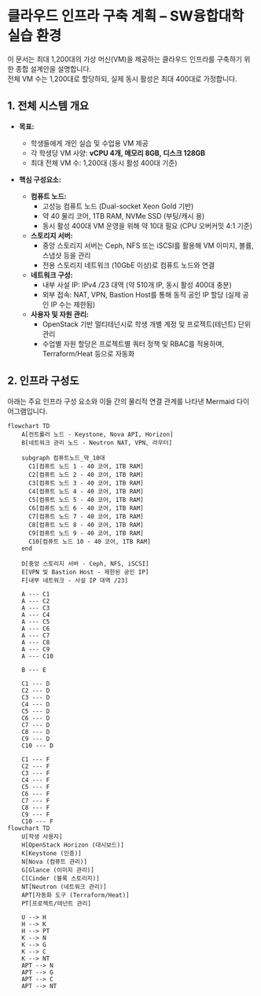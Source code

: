 # 클라우드 인프라 구축 계획 – SW융합대학 실습 환경

이 문서는 최대 1,200대의 가상 머신(VM)을 제공하는 클라우드 인프라를 구축하기 위한 종합 설계안을 설명합니다.  
전체 VM 수는 1,200대로 할당하되, 실제 동시 활성은 최대 400대로 가정합니다.

## 1. 전체 시스템 개요

- **목표:**  
  - 학생들에게 개인 실습 및 수업용 VM 제공  
  - 각 학생당 VM 사양: **vCPU 4개, 메모리 8GB, 디스크 128GB**  
  - 최대 전체 VM 수: 1,200대 (동시 활성 400대 기준)

- **핵심 구성요소:**  
  - **컴퓨트 노드:**  
    - 고성능 컴퓨트 노드 (Dual-socket Xeon Gold 기반)  
    - 약 40 물리 코어, 1TB RAM, NVMe SSD (부팅/캐시 용)  
    - 동시 활성 400대 VM 운영을 위해 약 10대 필요 (CPU 오버커밋 4:1 기준)
  - **스토리지 서버:**  
    - 중앙 스토리지 서버는 Ceph, NFS 또는 iSCSI를 활용해 VM 이미지, 볼륨, 스냅샷 등을 관리  
    - 전용 스토리지 네트워크 (10GbE 이상)로 컴퓨트 노드와 연결
  - **네트워크 구성:**  
    - 내부 사설 IP: IPv4 /23 대역 (약 510개 IP, 동시 활성 400대 충분)  
    - 외부 접속: NAT, VPN, Bastion Host를 통해 동적 공인 IP 할당 (실제 공인 IP 수는 제한됨)
  - **사용자 및 자원 관리:**  
    - OpenStack 기반 멀티테넌시로 학생 개별 계정 및 프로젝트(테넌트) 단위 관리  
    - 수업별 자원 할당은 프로젝트별 쿼터 정책 및 RBAC를 적용하며, Terraform/Heat 등으로 자동화

## 2. 인프라 구성도

아래는 주요 인프라 구성 요소와 이들 간의 물리적 연결 관계를 나타낸 Mermaid 다이어그램입니다.

```mermaid
flowchart TD
    A[컨트롤러 노드 - Keystone, Nova API, Horizon]
    B[네트워크 관리 노드 - Neutron NAT, VPN, 라우터]
    
    subgraph 컴퓨트노드_약_10대
      C1[컴퓨트 노드 1 - 40 코어, 1TB RAM]
      C2[컴퓨트 노드 2 - 40 코어, 1TB RAM]
      C3[컴퓨트 노드 3 - 40 코어, 1TB RAM]
      C4[컴퓨트 노드 4 - 40 코어, 1TB RAM]
      C5[컴퓨트 노드 5 - 40 코어, 1TB RAM]
      C6[컴퓨트 노드 6 - 40 코어, 1TB RAM]
      C7[컴퓨트 노드 7 - 40 코어, 1TB RAM]
      C8[컴퓨트 노드 8 - 40 코어, 1TB RAM]
      C9[컴퓨트 노드 9 - 40 코어, 1TB RAM]
      C10[컴퓨트 노드 10 - 40 코어, 1TB RAM]
    end

    D[중앙 스토리지 서버 - Ceph, NFS, iSCSI]
    E[VPN 및 Bastion Host - 제한된 공인 IP]
    F[내부 네트워크 - 사설 IP 대역 /23]
    
    A --- C1
    A --- C2
    A --- C3
    A --- C4
    A --- C5
    A --- C6
    A --- C7
    A --- C8
    A --- C9
    A --- C10

    B --- E
    
    C1 --- D
    C2 --- D
    C3 --- D
    C4 --- D
    C5 --- D
    C6 --- D
    C7 --- D
    C8 --- D
    C9 --- D
    C10 --- D

    C1 --- F
    C2 --- F
    C3 --- F
    C4 --- F
    C5 --- F
    C6 --- F
    C7 --- F
    C8 --- F
    C9 --- F
    C10 --- F
flowchart TD
    U[학생 사용자]
    H[OpenStack Horizon (대시보드)]
    K[Keystone (인증)]
    N[Nova (컴퓨트 관리)]
    G[Glance (이미지 관리)]
    C[Cinder (블록 스토리지)]
    NT[Neutron (네트워크 관리)]
    APT[자동화 도구 (Terraform/Heat)]
    PT[프로젝트/테넌트 관리]
    
    U --> H
    H --> K
    H --> PT
    K --> N
    K --> G
    K --> C
    K --> NT
    APT --> N
    APT --> G
    APT --> C
    APT --> NT
